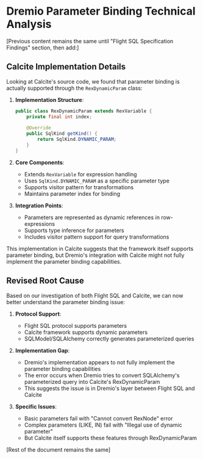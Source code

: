 # Dremio Parameter Binding Technical Analysis

[Previous content remains the same until "Flight SQL Specification Findings" section, then add:]

## Calcite Implementation Details

Looking at Calcite's source code, we found that parameter binding is actually supported through the `RexDynamicParam` class:

1. **Implementation Structure**:
   ```java
   public class RexDynamicParam extends RexVariable {
       private final int index;
       
       @Override 
       public SqlKind getKind() {
           return SqlKind.DYNAMIC_PARAM;
       }
   }
   ```

2. **Core Components**:
   - Extends `RexVariable` for expression handling
   - Uses `SqlKind.DYNAMIC_PARAM` as a specific parameter type
   - Supports visitor pattern for transformations
   - Maintains parameter index for binding

3. **Integration Points**:
   - Parameters are represented as dynamic references in row-expressions
   - Supports type inference for parameters
   - Includes visitor pattern support for query transformations

This implementation in Calcite suggests that the framework itself supports parameter binding, but Dremio's integration with Calcite might not fully implement the parameter binding capabilities.

## Revised Root Cause

Based on our investigation of both Flight SQL and Calcite, we can now better understand the parameter binding issue:

1. **Protocol Support**:
   - Flight SQL protocol supports parameters
   - Calcite framework supports dynamic parameters
   - SQLModel/SQLAlchemy correctly generates parameterized queries

2. **Implementation Gap**:
   - Dremio's implementation appears to not fully implement the parameter binding capabilities
   - The error occurs when Dremio tries to convert SQLAlchemy's parameterized query into Calcite's RexDynamicParam
   - This suggests the issue is in Dremio's layer between Flight SQL and Calcite

3. **Specific Issues**:
   - Basic parameters fail with "Cannot convert RexNode" error
   - Complex parameters (LIKE, IN) fail with "Illegal use of dynamic parameter"
   - But Calcite itself supports these features through RexDynamicParam

[Rest of the document remains the same]

